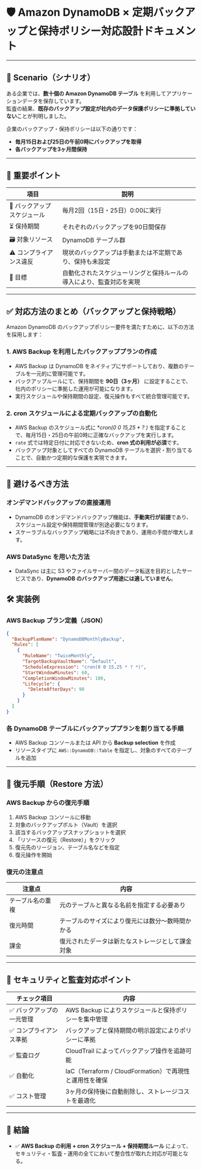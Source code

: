 
# 🛡️ Amazon DynamoDB × 定期バックアップと保持ポリシー対応設計ドキュメント

---

## 📘 Scenario（シナリオ）

ある企業では、**数十個の Amazon DynamoDB テーブル** を利用してアプリケーションデータを保存しています。  
監査の結果、**既存のバックアップ設定が社内のデータ保護ポリシーに準拠していない**ことが判明しました。

企業のバックアップ・保持ポリシーは以下の通りです：

- **毎月15日および25日の午前0時にバックアップを取得**
- **各バックアップを3ヶ月間保持**

---

## 🧠 重要ポイント

| 項目 | 説明 |
|------|------|
| 📅 バックアップスケジュール | 毎月2回（15日・25日）0:00に実行 |
| ⏳ 保持期間 | それぞれのバックアップを90日間保存 |
| 🗃️ 対象リソース | DynamoDB テーブル群 |
| ⚠️ コンプライアンス違反 | 現状のバックアップは手動または不定期であり、保持も未設定 |
| 🎯 目標 | 自動化されたスケジューリングと保持ルールの導入により、監査対応を実現 |

---


## ✅ 対応方法のまとめ（バックアップと保持戦略）

Amazon DynamoDB のバックアップポリシー要件を満たすために、以下の方法を採用します：

### 1. AWS Backup を利用したバックアッププランの作成

- AWS Backup は DynamoDB をネイティブにサポートしており、複数のテーブルを一元的に管理可能です。
- バックアップルールにて、保持期間を **90日（3ヶ月）** に設定することで、社内のポリシーに準拠した運用が可能になります。
- 実行スケジュールや保持期間の設定、復元操作もすべて統合管理可能です。

### 2. cron スケジュールによる定期バックアップの自動化

- AWS Backup のスケジュール式に **cron(0 0 15,25 * ? *)** を指定することで、毎月15日・25日の午前0時に正確なバックアップを実行します。
- `rate` 式では特定日付に対応できないため、**cron 式の利用が必須**です。
- バックアップ対象としてすべての DynamoDB テーブルを選択・割り当てることで、自動かつ定期的な保護を実現できます。

---

## 🚫 避けるべき方法

### オンデマンドバックアップの直接運用

- DynamoDB のオンデマンドバックアップ機能は、**手動実行が前提**であり、スケジュール設定や保持期間管理が別途必要になります。
- スケーラブルなバックアップ戦略には不向きであり、運用の手間が増大します。

### AWS DataSync を用いた方法

- DataSync は主に S3 やファイルサーバー間のデータ転送を目的としたサービスであり、**DynamoDB のバックアップ用途には適していません**。


## 🛠️ 実装例

### AWS Backup プラン定義（JSON）

```json
{
  "BackupPlanName": "DynamoDBMonthlyBackup",
  "Rules": [
    {
      "RuleName": "TwiceMonthly",
      "TargetBackupVaultName": "Default",
      "ScheduleExpression": "cron(0 0 15,25 * ? *)",
      "StartWindowMinutes": 60,
      "CompletionWindowMinutes": 180,
      "Lifecycle": {
        "DeleteAfterDays": 90
      }
    }
  ]
}
```

### 各 DynamoDB テーブルにバックアッププランを割り当てる手順

- AWS Backup コンソールまたは API から **Backup selection** を作成
- リソースタイプに `AWS::DynamoDB::Table` を指定し、対象のすべてのテーブルを追加

---

## 🔁 復元手順（Restore 方法）

### AWS Backup からの復元手順

1. AWS Backup コンソールに移動
2. 対象のバックアップボルト（Vault）を選択
3. 該当するバックアップスナップショットを選択
4. 「リソースの復元（Restore）」をクリック
5. 復元先のリージョン、テーブル名などを指定
6. 復元操作を開始

### 復元の注意点

| 注意点 | 内容 |
|--------|------|
| テーブル名の重複 | 元のテーブルと異なる名前を指定する必要あり |
| 復元時間 | テーブルのサイズにより復元には数分〜数時間かかる |
| 課金 | 復元されたデータは新たなストレージとして課金対象 |

---

## 🔐 セキュリティと監査対応ポイント

| チェック項目 | 内容 |
|--------------|------|
| ✅ バックアップの一元管理 | AWS Backup によりスケジュールと保持ポリシーを集中管理 |
| ✅ コンプライアンス準拠 | バックアップと保持期間の明示設定によりポリシーに準拠 |
| ✅ 監査ログ | CloudTrail によってバックアップ操作を追跡可能 |
| ✅ 自動化 | IaC（Terraform / CloudFormation）で再現性と運用性を確保 |
| ✅ コスト管理 | 3ヶ月の保持後に自動削除し、ストレージコストを最適化 |

---

## 📌 結論

- ✅ **AWS Backup の利用 + cron スケジュール + 保持期間ルール** によって、
  セキュリティ・監査・運用の全てにおいて整合性が取れた対応が可能となる。
